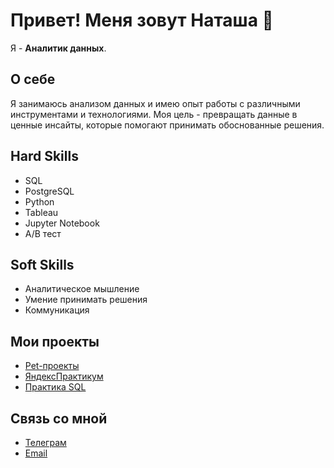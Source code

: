 # Привет! Меня зовут Наташа 👋

Я - **Аналитик данных**.

## О себе
Я занимаюсь анализом данных и имею опыт работы с различными инструментами и технологиями. Моя цель - превращать данные в ценные инсайты, которые помогают принимать обоснованные решения.

## Hard Skills
- SQL
- PostgreSQL
- Python
- Tableau
- Jupyter Notebook
- А/B тест

## Soft Skills
- Аналитическое мышление
- Умение принимать решения
- Коммуникация

## Мои проекты
- [Pet-проекты](https://github.com/NatalyaMoroz/My_project/tree/main)
- [ЯндексПрактикум](https://github.com/NatalyaMoroz/Practicum_projects)
- [Практика SQL](https://github.com/NatalyaMoroz/SQL_practice)

## Связь со мной
- [Телеграм](https://t.me/@Frost_Nat)
- [Email](mailto:natalia_oleneva@gmail.com)
